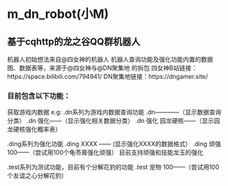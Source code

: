 
<h1>m_dn_robot(小M)</h1>

<h2>基于cqhttp的龙之谷QQ群机器人</h2>
机器人初始想法来自@四女神的机器人
机器人查询功能及强化功能内置的数据图、数据表等，来源于@四女神与@DN聚集地 的拆包
四女神B站链接：https://space.bilibili.com/794941/
DN聚集地链接：https://dngamer.site/

<h3>目前包含以下功能：</h3>
获取游戏内数据
e.g:
.dn系列为游戏内数据查询功能
.dn————（显示数据查询分类）
.dn 强化——（显示强化相关数据分类）
.dn 强化 园龙硬核——（显示园龙硬核强化概率表）


.ding系列为强化功能
.ding XXXX —— (显示强化XXXX的数据格式）
.ding 顽强 100——（尝试用100个龟苓膏强化顽强）
目前支持顽强和技能龙玉的强化

.test系列为测试功能，目前有个分解花豹的功能
.test 宠物 100——（尝试用100个友谊之心分解花豹）
